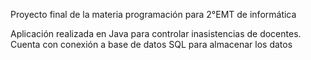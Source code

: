 Proyecto final de la materia programación para 2°EMT de informática

Aplicación realizada en Java para controlar inasistencias de docentes.
Cuenta con conexión a base de datos SQL para almacenar los datos
